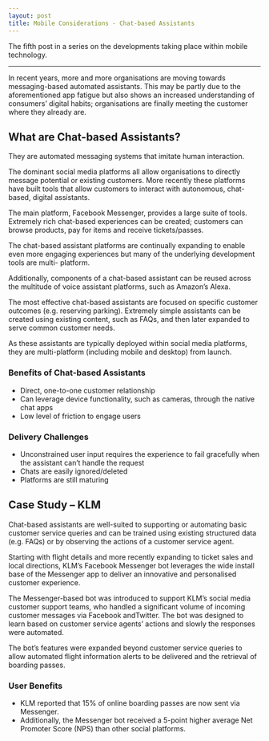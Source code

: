 ```yaml
---
layout: post
title: Mobile Considerations - Chat-based Assistants
---
```


The fifth post in a series on the developments taking place within mobile technology.

---

In recent years, more and more organisations are moving towards messaging-based automated assistants. This may be partly due to the aforementioned app fatigue but also shows an increased understanding of consumers’ digital habits; organisations are finally meeting the customer where they already are.

## What are Chat-based Assistants? 

They are automated messaging systems that imitate human interaction.

The dominant social media platforms all allow organisations to directly message potential or existing customers. More recently these platforms have built tools that allow customers to interact with autonomous, chat-based, digital assistants.

The main platform, Facebook Messenger, provides a large suite of tools. Extremely rich chat-based experiences can be created; customers can browse products, pay for items and receive tickets/passes.

The chat-based assistant platforms are continually expanding to enable even more engaging experiences but many of the underlying development tools are multi- platform.

Additionally, components of a chat-based assistant can be reused across the multitude of voice assistant platforms, such as Amazon’s Alexa.

The most effective chat-based assistants are focused on specific customer outcomes (e.g. reserving parking). Extremely simple assistants can be created using existing content, such as FAQs, and then later expanded to serve common customer needs.

As these assistants are typically deployed within social media platforms, they are multi-platform (including mobile and desktop) from launch.

### Benefits of Chat-based Assistants
- Direct, one-to-one customer relationship 
- Can leverage device functionality, such as cameras, through the native chat apps 
- Low level of friction to engage users

### Delivery Challenges
- Unconstrained user input requires the experience to fail gracefully when the assistant can’t handle the request
- Chats are easily ignored/deleted
- Platforms are still maturing

## Case Study – KLM

Chat-based assistants are well-suited to supporting or automating basic customer service queries and can be trained using existing structured data (e.g. FAQs) or by observing the actions of a customer service agent.

Starting with flight details and more recently expanding to ticket sales and local directions, KLM’s Facebook Messenger bot leverages the wide install base of the Messenger app to deliver an innovative and personalised customer experience.

The Messenger-based bot was introduced to support KLM’s social media customer support teams, who handled a significant volume of incoming customer messages via Facebook andTwitter. The bot was designed to learn based on customer service agents’ actions and slowly the responses were automated.

The bot’s features were expanded beyond customer service queries to allow automated flight information alerts to be delivered and the retrieval of boarding passes.

### User Benefits
- KLM reported that 15% of online boarding passes are now sent via Messenger.
- Additionally, the Messenger bot received a 5-point higher average Net Promoter Score (NPS) than other social platforms.
